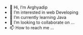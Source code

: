 - 👋 Hi, I’m Arghyadip 
- 👀 I’m interested in web Developing 
- 🌱 I’m currently learning Java
- 💞️ I’m looking to collaborate on ...
- 📫 How to reach me ...

<!---
arghyasdev/arghyasdev is a ✨ special ✨ repository because its `README.md` (this file) appears on your GitHub profile.
You can click the Preview link to take a look at your changes.
--->
